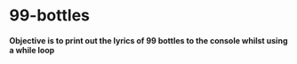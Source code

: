 # 99-bottles

#### Objective is to print out the lyrics of 99 bottles to the console whilst using a while loop
